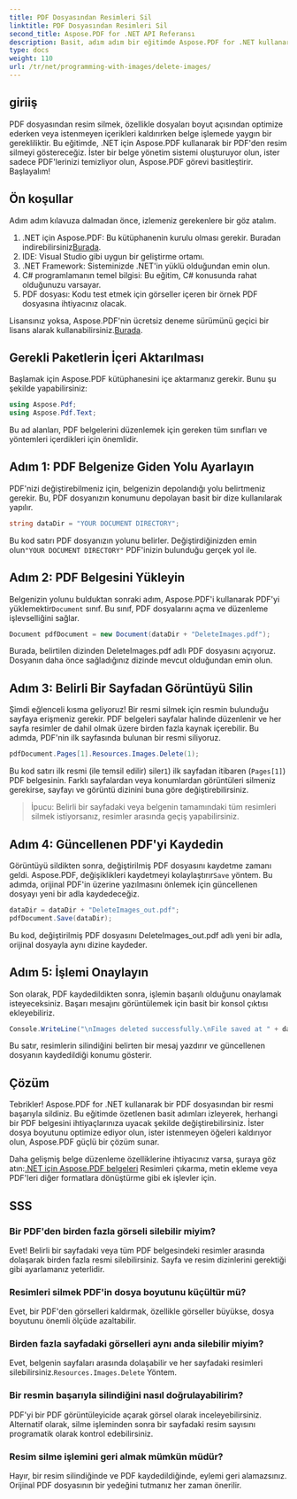 ```yaml
---
title: PDF Dosyasından Resimleri Sil
linktitle: PDF Dosyasından Resimleri Sil
second_title: Aspose.PDF for .NET API Referansı
description: Basit, adım adım bir eğitimde Aspose.PDF for .NET kullanarak PDF dosyalarından resimleri nasıl sileceğinizi öğrenin. İstenmeyen resimleri kolayca kaldırarak PDF'leri optimize edin.
type: docs
weight: 110
url: /tr/net/programming-with-images/delete-images/
---
```

## giriiş

PDF dosyasından resim silmek, özellikle dosyaları boyut açısından optimize ederken veya istenmeyen içerikleri kaldırırken belge işlemede yaygın bir gerekliliktir. Bu eğitimde, .NET için Aspose.PDF kullanarak bir PDF'den resim silmeyi göstereceğiz. İster bir belge yönetim sistemi oluşturuyor olun, ister sadece PDF'lerinizi temizliyor olun, Aspose.PDF görevi basitleştirir. Başlayalım!

## Ön koşullar

Adım adım kılavuza dalmadan önce, izlemeniz gerekenlere bir göz atalım.

1.  .NET için Aspose.PDF: Bu kütüphanenin kurulu olması gerekir. Buradan indirebilirsiniz[Burada](https://releases.aspose.com/pdf/net/).
2. IDE: Visual Studio gibi uygun bir geliştirme ortamı.
3. .NET Framework: Sisteminizde .NET'in yüklü olduğundan emin olun.
4. C# programlamanın temel bilgisi: Bu eğitim, C# konusunda rahat olduğunuzu varsayar.
5. PDF dosyası: Kodu test etmek için görseller içeren bir örnek PDF dosyasına ihtiyacınız olacak.

 Lisansınız yoksa, Aspose.PDF'nin ücretsiz deneme sürümünü geçici bir lisans alarak kullanabilirsiniz.[Burada](https://purchase.aspose.com/temporary-license/).

## Gerekli Paketlerin İçeri Aktarılması

Başlamak için Aspose.PDF kütüphanesini içe aktarmanız gerekir. Bunu şu şekilde yapabilirsiniz:

```csharp
using Aspose.Pdf;
using Aspose.Pdf.Text;
```

Bu ad alanları, PDF belgelerini düzenlemek için gereken tüm sınıfları ve yöntemleri içerdikleri için önemlidir.

## Adım 1: PDF Belgenize Giden Yolu Ayarlayın

PDF'nizi değiştirebilmeniz için, belgenizin depolandığı yolu belirtmeniz gerekir. Bu, PDF dosyanızın konumunu depolayan basit bir dize kullanılarak yapılır.

```csharp
string dataDir = "YOUR DOCUMENT DIRECTORY";
```

 Bu kod satırı PDF dosyanızın yolunu belirler. Değiştirdiğinizden emin olun`"YOUR DOCUMENT DIRECTORY"` PDF'inizin bulunduğu gerçek yol ile.

## Adım 2: PDF Belgesini Yükleyin

 Belgenizin yolunu bulduktan sonraki adım, Aspose.PDF'i kullanarak PDF'yi yüklemektir`Document` sınıf. Bu sınıf, PDF dosyalarını açma ve düzenleme işlevselliğini sağlar.

```csharp
Document pdfDocument = new Document(dataDir + "DeleteImages.pdf");
```

Burada, belirtilen dizinden DeleteImages.pdf adlı PDF dosyasını açıyoruz. Dosyanın daha önce sağladığınız dizinde mevcut olduğundan emin olun.

## Adım 3: Belirli Bir Sayfadan Görüntüyü Silin

Şimdi eğlenceli kısma geliyoruz! Bir resmi silmek için resmin bulunduğu sayfaya erişmeniz gerekir. PDF belgeleri sayfalar halinde düzenlenir ve her sayfa resimler de dahil olmak üzere birden fazla kaynak içerebilir. Bu adımda, PDF'nin ilk sayfasında bulunan bir resmi siliyoruz.

```csharp
pdfDocument.Pages[1].Resources.Images.Delete(1);
```

 Bu kod satırı ilk resmi (ile temsil edilir) siler`1`) ilk sayfadan itibaren (`Pages[1]`) PDF belgesinin. Farklı sayfalardan veya konumlardan görüntüleri silmeniz gerekirse, sayfayı ve görüntü dizinini buna göre değiştirebilirsiniz.

> İpucu: Belirli bir sayfadaki veya belgenin tamamındaki tüm resimleri silmek istiyorsanız, resimler arasında geçiş yapabilirsiniz.

## Adım 4: Güncellenen PDF'yi Kaydedin

 Görüntüyü sildikten sonra, değiştirilmiş PDF dosyasını kaydetme zamanı geldi. Aspose.PDF, değişiklikleri kaydetmeyi kolaylaştırır`Save` yöntem. Bu adımda, orijinal PDF'in üzerine yazılmasını önlemek için güncellenen dosyayı yeni bir adla kaydedeceğiz.

```csharp
dataDir = dataDir + "DeleteImages_out.pdf";
pdfDocument.Save(dataDir);
```

Bu kod, değiştirilmiş PDF dosyasını DeleteImages_out.pdf adlı yeni bir adla, orijinal dosyayla aynı dizine kaydeder.

## Adım 5: İşlemi Onaylayın

Son olarak, PDF kaydedildikten sonra, işlemin başarılı olduğunu onaylamak isteyeceksiniz. Başarı mesajını görüntülemek için basit bir konsol çıktısı ekleyebiliriz.

```csharp
Console.WriteLine("\nImages deleted successfully.\nFile saved at " + dataDir);
```

Bu satır, resimlerin silindiğini belirten bir mesaj yazdırır ve güncellenen dosyanın kaydedildiği konumu gösterir.

## Çözüm

Tebrikler! Aspose.PDF for .NET kullanarak bir PDF dosyasından bir resmi başarıyla sildiniz. Bu eğitimde özetlenen basit adımları izleyerek, herhangi bir PDF belgesini ihtiyaçlarınıza uyacak şekilde değiştirebilirsiniz. İster dosya boyutunu optimize ediyor olun, ister istenmeyen öğeleri kaldırıyor olun, Aspose.PDF güçlü bir çözüm sunar.

 Daha gelişmiş belge düzenleme özelliklerine ihtiyacınız varsa, şuraya göz atın:[.NET için Aspose.PDF belgeleri](https://reference.aspose.com/pdf/net/) Resimleri çıkarma, metin ekleme veya PDF'leri diğer formatlara dönüştürme gibi ek işlevler için.

## SSS

### Bir PDF'den birden fazla görseli silebilir miyim?
Evet! Belirli bir sayfadaki veya tüm PDF belgesindeki resimler arasında dolaşarak birden fazla resmi silebilirsiniz. Sayfa ve resim dizinlerini gerektiği gibi ayarlamanız yeterlidir.

### Resimleri silmek PDF'in dosya boyutunu küçültür mü?
Evet, bir PDF'den görselleri kaldırmak, özellikle görseller büyükse, dosya boyutunu önemli ölçüde azaltabilir.

### Birden fazla sayfadaki görselleri aynı anda silebilir miyim?
 Evet, belgenin sayfaları arasında dolaşabilir ve her sayfadaki resimleri silebilirsiniz.`Resources.Images.Delete` Yöntem.

### Bir resmin başarıyla silindiğini nasıl doğrulayabilirim?
PDF'yi bir PDF görüntüleyicide açarak görsel olarak inceleyebilirsiniz. Alternatif olarak, silme işleminden sonra bir sayfadaki resim sayısını programatik olarak kontrol edebilirsiniz.

### Resim silme işlemini geri almak mümkün müdür?
Hayır, bir resim silindiğinde ve PDF kaydedildiğinde, eylemi geri alamazsınız. Orijinal PDF dosyasının bir yedeğini tutmanız her zaman önerilir.